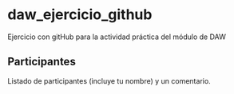 # daw_ejercicio_github
Ejercicio con gitHub para la actividad práctica del módulo de DAW
## Participantes
Listado de participantes (incluye tu nombre) y un comentario.


